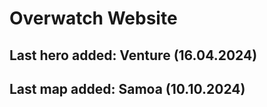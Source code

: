 ﻿# Overwatch Website
## Last hero added: Venture (16.04.2024)
## Last map added: Samoa (10.10.2024)
